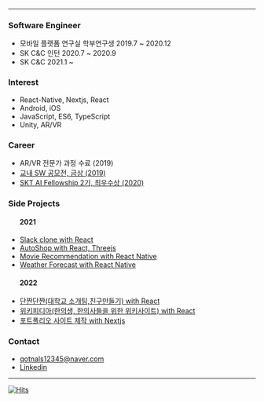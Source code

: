 <!--[![test](https://github-readme-stats.vercel.app/api?username=baesumin)](https://github.com/baesumin)-->
---
### Software Engineer
- 모바일 플랫폼 연구실 학부연구생 2019.7 ~ 2020.12
- SK C&C 인턴 2020.7 ~ 2020.9
- SK C&C 2021.1 ~


### Interest
- React-Native, Nextjs, React
- Android, iOS
- JavaScript, ES6, TypeScript
- Unity, AR/VR


### Career
- AR/VR 전문가 과정 수료 (2019)
- [교내 SW 공모전, 금상 (2019)](https://github.com/baesumin/SmartHome)
- [SKT AI Fellowship 2기, 최우수상 (2020)](https://www.youtube.com/watch?v=USqqJFc0Nu4)


### Side Projects
#### &nbsp;&nbsp;&nbsp;&nbsp;&nbsp;&nbsp;&nbsp;2021
- [Slack clone with React](https://slack-clone-eb0ec.web.app/)
- [AutoShop with React, Threejs](https://smwebrepository.github.io/react-three-autoshop/)
- [Movie Recommendation with React Native](https://smwebrepository.github.io/moviesWeb/)
- [Weather Forecast with React Native](https://smwebrepository.github.io/weatherWeb/)

#### &nbsp;&nbsp;&nbsp;&nbsp;&nbsp;&nbsp;&nbsp;2022
- [단짠단짠(대학교 소개팅,친구만들기) with React](https://www.dzzdzz.me)
- [위키피디아(한의생, 한의사들을 위한 위키사이트) with React](https://www.acupedia.net)
- [포트폴리오 사이트 제작 with Nextjs](https://baesumin.vercel.app/)


### Contact
- qotnals12345@naver.com
- [Linkedin](https://www.linkedin.com/in/baesumin)


---

[![Hits](https://hits.seeyoufarm.com/api/count/incr/badge.svg?url=https://github.com/baesumin)](https://hits.seeyoufarm.com)
